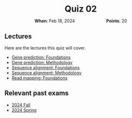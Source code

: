 <h1 style="margin-bottom: 0.4em; text-align: center;">
    Quiz 02
</h1>

<p style="text-align: center;">
    <object hspace="50">
        <strong>When</strong></a>: Feb 18, 2024
    </object>
    <object hspace="50">
        <strong>Points</strong></a>: 20
    </object>
</p>

## Lectures

Here are the lectures this quiz will cover.

-   [Gene prediction: Foundations](../../../lectures/04A/)
-   [Gene prediction: Methodology](../../../lectures/04B/)
-   [Sequence alignment: Foundations](../../../lectures/05A/)
-   [Sequence alignment: Methodology](../../../lectures/05B/)
-   [Read mapping: Foundations](../../../lectures/06A/)

## Relevant past exams

-   [2024 Fall](https://pitt-biosc1540-2024f.oasci.org/assessments/exams/bioinformatics/)
-   [2024 Spring](https://pitt-biosc1540-2024f.oasci.org/assessments/exams/bioinformatics/#past-exams)
